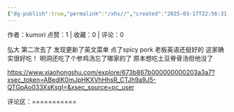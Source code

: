 ```yaml
---
{"dg-publish":true,"permalink":"/xhs//","created":"2025-03-17T22:56:31.170+08:00","updated":"2025-03-17T22:56:31.171+08:00"}
---
```


作者：kumori
点赞：1   |   收藏：0   |   评论：0

弘大
第二次去了 发现更新了英文菜单 点了spicy pork 老板英语还挺好的 这家确实很好吃！
明洞还吃了个参鸡汤忘了哪家的了 原本想吃土豆脊骨汤但他没了

https://www.xiaohongshu.com/explore/673b867b000000000203a3a7?xsec_token=ABedlK0mJpHKXVhHhsR_CTJh9a9J5-QTGpAo033XsKsgI=&xsec_source=pc_user

评论区：===========

